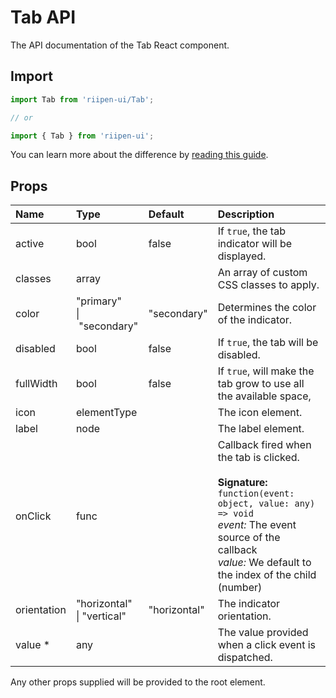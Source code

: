 <!--- This documentation is automatically generated, do not try to edit it. -->

# Tab API

<p class="description">The API documentation of the Tab React component.</p>

## Import

```js
import Tab from 'riipen-ui/Tab';

// or

import { Tab } from 'riipen-ui';
```

You can learn more about the difference by [reading this guide](/guides/bundle-size).

## Props

| Name | Type | Default | Description |
|:-----|:-----|:--------|:------------|
| <span class="prop-name">active</span> | <span class="prop-type">bool</span> | <span class="prop-default">false</span> | If `true`, the tab indicator will be displayed. |
| <span class="prop-name">classes</span> | <span class="prop-type">array</span> |  | An array of custom CSS classes to apply. |
| <span class="prop-name">color</span> | <span class="prop-type">"primary"<br>&#124;&nbsp;"secondary"</span> | <span class="prop-default">"secondary"</span> | Determines the color of the indicator. |
| <span class="prop-name">disabled</span> | <span class="prop-type">bool</span> | <span class="prop-default">false</span> | If `true`, the tab will be disabled. |
| <span class="prop-name">fullWidth</span> | <span class="prop-type">bool</span> | <span class="prop-default">false</span> | If `true`, will make the tab grow to use all the available space, |
| <span class="prop-name">icon</span> | <span class="prop-type">elementType</span> |  | The icon element. |
| <span class="prop-name">label</span> | <span class="prop-type">node</span> |  | The label element. |
| <span class="prop-name">onClick</span> | <span class="prop-type">func</span> |  | Callback fired when the tab is clicked.<br><br>**Signature:**<br>`function(event: object, value: any) => void`<br>*event:* The event source of the callback<br>*value:* We default to the index of the child (number) |
| <span class="prop-name">orientation</span> | <span class="prop-type">"horizontal"<br>&#124;&nbsp;"vertical"</span> | <span class="prop-default">"horizontal"</span> | The indicator orientation. |
| <span class="prop-name required">value&nbsp;*</span> | <span class="prop-type">any</span> |  | The value provided when a click event is dispatched. |


Any other props supplied will be provided to the root element.